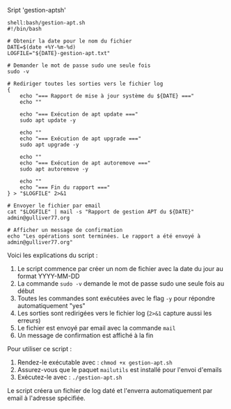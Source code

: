 Sript 'gestion-aptsh'


```
shell:bash/gestion-apt.sh
#!/bin/bash

# Obtenir la date pour le nom du fichier
DATE=$(date +%Y-%m-%d)
LOGFILE="${DATE}-gestion-apt.txt"

# Demander le mot de passe sudo une seule fois
sudo -v

# Rediriger toutes les sorties vers le fichier log
{
    echo "=== Rapport de mise à jour système du ${DATE} ==="
    echo ""
    
    echo "=== Exécution de apt update ==="
    sudo apt update -y
    
    echo ""
    echo "=== Exécution de apt upgrade ==="
    sudo apt upgrade -y
    
    echo ""
    echo "=== Exécution de apt autoremove ==="
    sudo apt autoremove -y
    
    echo ""
    echo "=== Fin du rapport ==="
} > "$LOGFILE" 2>&1

# Envoyer le fichier par email
cat "$LOGFILE" | mail -s "Rapport de gestion APT du ${DATE}" admin@gulliver77.org

# Afficher un message de confirmation
echo "Les opérations sont terminées. Le rapport a été envoyé à admin@gulliver77.org"

```


Voici les explications du script :

1. Le script commence par créer un nom de fichier avec la date du jour au format YYYY-MM-DD
2. La commande `sudo -v` demande le mot de passe sudo une seule fois au début
3. Toutes les commandes sont exécutées avec le flag `-y` pour répondre automatiquement "yes"
4. Les sorties sont redirigées vers le fichier log (`2>&1` capture aussi les erreurs)
5. Le fichier est envoyé par email avec la commande `mail`
6. Un message de confirmation est affiché à la fin

Pour utiliser ce script :

1. Rendez-le exécutable avec : `chmod +x gestion-apt.sh`    
2. Assurez-vous que le paquet `mailutils` est installé pour l'envoi d'emails
3. Exécutez-le avec : `./gestion-apt.sh`

Le script créera un fichier de log daté et l'enverra automatiquement par email à l'adresse spécifiée.
